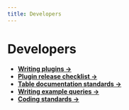 ```yaml
---
title: Developers
---
```


# Developers

- **[Writing plugins →](/docs/develop/writing-plugins)**
- **[Plugin release checklist →](/docs/develop/plugin-release-checklist)**
- **[Table documentation standards →](/docs/develop/table-docs-standards)**
- **[Writing example queries →](/docs/develop/writing-example-queries)**
- **[Coding standards →](/docs/develop/coding-standards)**
